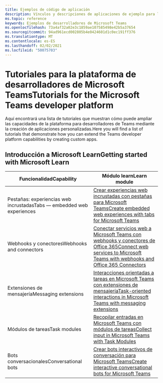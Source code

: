 ```yaml
---
title: Ejemplos de código de aplicación
description: Vínculos y descripciones de aplicaciones de ejemplo para la plataforma de desarrolladores de Microsoft Teams
ms.topic: reference
keywords: Ejemplos de desarrolladores de Microsoft Teams
ms.openlocfilehash: 73a4af32a02e3c1859ae107585498e42b5a37654
ms.sourcegitcommit: 94ad961ecd002805b4e0424601d1c0ec191ff376
ms.translationtype: MT
ms.contentlocale: es-ES
ms.lasthandoff: 02/02/2021
ms.locfileid: "50075703"
---
```

# <a name="tutorials-for-the-microsoft-teams-developer-platform"></a><span data-ttu-id="ec775-104">Tutoriales para la plataforma de desarrolladores de Microsoft Teams</span><span class="sxs-lookup"><span data-stu-id="ec775-104">Tutorials for the Microsoft Teams developer platform</span></span>

<span data-ttu-id="ec775-105">Aquí encontrará una lista de tutoriales que muestran cómo puede ampliar las capacidades de la plataforma para desarrolladores de Teams mediante la creación de aplicaciones personalizadas.</span><span class="sxs-lookup"><span data-stu-id="ec775-105">Here you will find a list of tutorials that demonstrate how you can extend the Teams developer platform capabilities by creating custom apps.</span></span>

## <a name="getting-started-with-microsoft-learn"></a><span data-ttu-id="ec775-106">Introducción a Microsoft Learn</span><span class="sxs-lookup"><span data-stu-id="ec775-106">Getting started with Microsoft Learn</span></span>

| <span data-ttu-id="ec775-107">Funcionalidad</span><span class="sxs-lookup"><span data-stu-id="ec775-107">Capability</span></span>| <span data-ttu-id="ec775-108">Módulo learn</span><span class="sxs-lookup"><span data-stu-id="ec775-108">Learn module</span></span>|
|--------|-------------|
| <span data-ttu-id="ec775-109">Pestañas: experiencias web incrustadas</span><span class="sxs-lookup"><span data-stu-id="ec775-109">Tabs  — embedded web experiences</span></span>  |  [<span data-ttu-id="ec775-110">Crear experiencias web incrustadas con pestañas para Microsoft Teams</span><span class="sxs-lookup"><span data-stu-id="ec775-110">Create embedded web experiences with tabs for Microsoft Teams</span></span>](https://docs.microsoft.com/learn/modules/embedded-web-experiences/) |
| <span data-ttu-id="ec775-111">Webhooks y conectores</span><span class="sxs-lookup"><span data-stu-id="ec775-111">Webhooks and connectors</span></span>  |  [<span data-ttu-id="ec775-112">Conectar servicios web a Microsoft Teams con webhooks y conectores de Office 365</span><span class="sxs-lookup"><span data-stu-id="ec775-112">Connect web services to Microsoft Teams with webhooks and Office 365 Connectors</span></span>](https://docs.microsoft.com/learn/modules/msteams-webhooks-connectors/) |
|<span data-ttu-id="ec775-113">Extensiones de mensajería</span><span class="sxs-lookup"><span data-stu-id="ec775-113">Messaging extensions</span></span>  | [<span data-ttu-id="ec775-114">Interacciones orientadas a tareas en Microsoft Teams con extensiones de mensajería</span><span class="sxs-lookup"><span data-stu-id="ec775-114">Task-oriented interactions in Microsoft Teams with messaging extensions</span></span>](https://docs.microsoft.com/learn/modules/msteams-messaging-extensions/)  |
| <span data-ttu-id="ec775-115">Módulos de tareas</span><span class="sxs-lookup"><span data-stu-id="ec775-115">Task modules</span></span> |  [<span data-ttu-id="ec775-116">Recopilar entradas en Microsoft Teams con módulos de tareas</span><span class="sxs-lookup"><span data-stu-id="ec775-116">Collect input in Microsoft Teams with Task Modules</span></span>](https://docs.microsoft.com/learn/modules/msteams-task-modules/) |
| <span data-ttu-id="ec775-117">Bots conversacionales</span><span class="sxs-lookup"><span data-stu-id="ec775-117">Conversational bots</span></span>  | [<span data-ttu-id="ec775-118">Crear bots interactivos de conversación para Microsoft Teams</span><span class="sxs-lookup"><span data-stu-id="ec775-118">Create interactive conversational bots for Microsoft Teams</span></span>](https://docs.microsoft.com/learn/modules/msteams-conversation-bots/)  |
